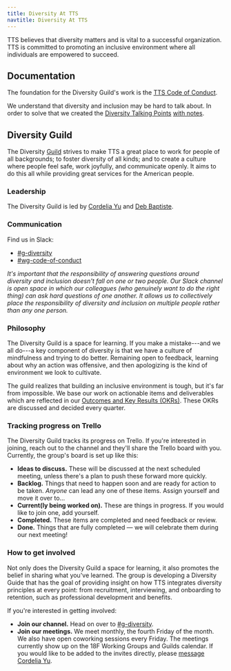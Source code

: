 ```yaml
---
title: Diversity At TTS
navtitle: Diversity At TTS
---
```


TTS believes that diversity matters and is vital to a successful organization.
TTS is committed to promoting an inclusive environment where all individuals
are empowered to succeed.

## Documentation

The foundation for the Diversity Guild's work is the
[TTS Code of Conduct]({{site.baseurl}}/code-of-conduct/).

We understand that diversity and inclusion may be hard to talk about. In order
to solve that we created the
[Diversity Talking Points]({{site.baseurl}}/pdfs/diversity-talking-points.pdf)
[with notes]({{site.baseurl}}/pdfs/diversity-talking-points-with-notes.pdf).

## Diversity Guild

The Diversity [Guild]({{site.baseurl}}/working-groups-and-guilds-101/) strives to make TTS a great place to work for people of all backgrounds; to foster diversity of all kinds; and to create a culture where people feel safe, work joyfully, and communicate openly. It aims to do this all while providing great services for the American people.

### Leadership

The Diversity Guild is led by [Cordelia Yu](https://gsa-tts.slack.com/messages/@bcordeliayu) and [Deb Baptiste](https://gsa-tts.slack.com/messages/@debbaptiste).

### Communication

Find us in Slack:

- [#g-diversity](https://gsa-tts.slack.com/messages/g-diversity/)
- [#wg-code-of-conduct](https://gsa-tts.slack.com/messages/wg-code-of-conduct/)

_It's important that the responsibility of answering questions around diversity and inclusion doesn't fall on one or two people. Our Slack channel is open space in which our colleagues (who genuinely want to do the right thing) can ask hard questions of one another. It allows us to collectively place the responsibility of diversity and inclusion on multiple people rather than any one person._

### Philosophy

The Diversity Guild is a space for learning. If you make a mistake---and we all do---a key component of diversity is that we have a culture of mindfulness and trying to do better. Remaining open to feedback, learning about why an action was offensive, and then apologizing is the kind of environment we look to cultivate.

The guild realizes that building an inclusive environment is tough, but it's far from impossible. We base our work on actionable items and deliverables which are reflected in our [Outcomes and Key Results (OKRs)](https://docs.google.com/a/gsa.gov/document/d/1bXXVpGE0OGFTJHQklo4k7-M83dA4RQqvN5qIGklzh1g/edit?usp=sharing). These OKRs are discussed and decided every quarter.

### Tracking progress on Trello

The Diversity Guild tracks its progress on Trello. If you're interested in joining, reach out to the channel and they'll share the Trello board with you. Currently, the group's board is set up like this:

- **Ideas to discuss.** These will be discussed at the next scheduled meeting, unless there's a plan to push these forward more quickly.
- **Backlog.** Things that need to happen soon and are ready for action to be taken. _Anyone_ can lead any one of these items. Assign yourself and move it over to...
- **Current(ly being worked on).** These are things in progress. If you would like to join one, add yourself.
- **Completed.** These items are completed and need feedback or review.
- **Done.** Things that are fully completed — we will celebrate them during our next meeting!

### How to get involved

Not only does the Diversity Guild a space for learning, it also promotes the belief in sharing what you've learned. The group is developing a Diversity Guide that has the goal of providing insight on how TTS integrates diversity principles at every point: from recruitment, interviewing, and onboarding to retention, such as professional development and benefits.

If you're interested in getting involved:

- **Join our channel.** Head on over to [#g-diversity](https://gsa-tts.slack.com/messages/g-diversity/).
- **Join our meetings.** We meet monthly, the fourth Friday of the month. We also have open coworking sessions every Friday. The meetings currently show up on the 18F Working Groups and Guilds calendar. If you would like to be added to the invites directly, please [message Cordelia Yu](https://gsa-tts.slack.com/messages/@bcordeliayu).
